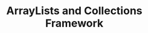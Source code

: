 ---
id: array-lists-and-collections-framework
title: ArrayLists and Collections Framework
sidebar_label: ArrayLists and Collections Framework
sidebar_position: 2
tags: [java, array-lists-and-collections-framework]
description: In this tutorial, you will learn about ArrayLists and the Collections Framework in Java.
---